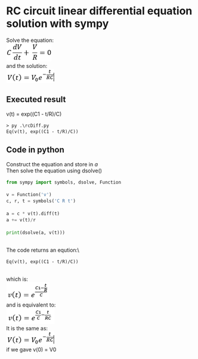 # RC circuit linear differential equation solution with sympy
Solve the equation:\
<img src="./img/rcDiff.png" style="border:none;">
\
and the solution:\
<img src="./img/rcRes.png" style="border:none;">


## Executed result
v(t) = exp((C1 - t/R)/C)
```
> py .\rcDiff.py
Eq(v(t), exp((C1 - t/R)/C))
```

## Code in python
Construct the equation and store in *a*\
Then solve the equation using dsolve()
```py
from sympy import symbols, dsolve, Function

v = Function('v')
c, r, t = symbols('C R t')

a = c * v(t).diff(t)
a += v(t)/r

print(dsolve(a, v(t)))
```
\
The code returns an eqution:\
```
Eq(v(t), exp((C1 - t/R)/C))
```
\
which is:\
<img src="./img/rcAns1.png" style="border:none;">
\
and is equivalent to:\
<img src="./img/rcAns2.png" style="border:none;">
\
It is the same as:\
<img src="./img/rcRes.png" style="border:none;">
\
if we gave v(0) = V0
